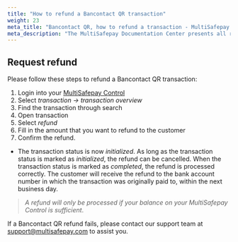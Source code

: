 ```yaml
---
title: "How to refund a Bancontact QR transaction"
weight: 23
meta_title: "Bancontact QR, how to refund a transaction - MultiSafepay Docs"
meta_description: "The MultiSafepay Documentation Center presents all relevant information about our Plugins and API. You can also find support pages for Payment Methods, Tools and General Questions as well as the contact details of our Support and Integration Teams."
---
```


## Request refund

Please follow these steps to refund a Bancontact QR transaction:

1. Login into your [MultiSafepay Control](https://merchant.multisafepay.com)
2. Select _transaction -> transaction overview_
3. Find the transaction through search
4. Open transaction
5. Select _refund_
6. Fill in the amount that you want to refund to the customer
7. Confirm the refund.

* The transaction status is now _initialized_. As long as the transaction status is marked as _initialized_, the refund can be cancelled. When the transaction status is marked as _completed_, the refund is processed correctly. The customer will receive the refund to the bank account number in which the transaction was originally paid to, within the next business day.

>_A refund will only be processed if your balance on your MultiSafepay Control is sufficient_.

If a Bancontact QR refund fails, please contact our support team at <support@multisafepay.com> to assist you.

